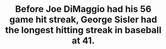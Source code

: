 ---
title:      
  - Before Joe DiMaggio had his 56 game hit streak, George Sisler had the longest hitting streak in baseball at 41.
secondary:
  - Sisler's streak went from July 27th, 1922 to September 17th, 1922.
reference:
---